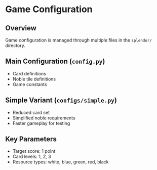 # Game Configuration

## Overview
Game configuration is managed through multiple files in the `splendor/` directory.

## Main Configuration (`config.py`)
- Card definitions
- Noble tile definitions
- Game constants

## Simple Variant (`configs/simple.py`)
- Reduced card set
- Simplified noble requirements
- Faster gameplay for testing

## Key Parameters
- Target score: 1 point
- Card levels: 1, 2, 3
- Resource types: white, blue, green, red, black 